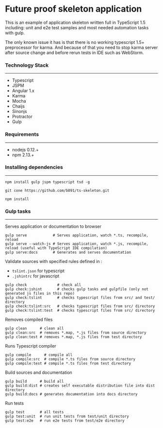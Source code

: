 # Future proof skeleton application 

This is an example of application skeleton written full in TypeScript 1.5 including: 
unit and e2e test samples and most needed automation tasks with gulp.

The only known issue it has is that there is no working typescript 1.5+ preprocessor for karma. And because of that you need to stop karma server after source change and before rerun tests in IDE such as WebStorm. 

### Technology Stack
-------
* Typescript 
* JSPM 
* Angular 1.x
* Karma 
* Mocha 
* Chaijs 
* Sinonjs
* Protractor
* Gulp 

### Requirements
-------
* nodejs 0.12.+
* npm 2.13.+

### Installing dependencies
-------
```
npm install gulp jspm typescript tsd -g
```

```
git cone https://github.com/b091/ts-skeleton.git
```

```
npm install
```

### Gulp tasks
-------
Serves application or documentation to browser

```
gulp serve            # Serves application, watch *.ts, recompile, reload
gulp serve --watch-js # Serves application, watch *.js, recompile, reload (useful with TypeScript IDE compilation)
gulp serve:docs       # Generates and serves documentation
```

Validate sources with specified rules defined in : 
* `tslint.json` for typescript
* `.jshintrc` for javascript


```
gulp check              # check all
gulp check:jshint       # checks gulp tasks and gulpfile (only not generated js files in this repo)
gulp check:tslint       # checks typescript files from src/ and test/ directory
gulp check:tslint:src   # checks typescript files from src/ directory
gulp check:tslint:test  # checks typescript files from src/ directory
```

Removes compiled files

```
gulp clean      # clean all
gulp clean:src  # removes *.map, *.js files from source directory 
gulp clean:test # removes *.map, *.js files from test directory
```

Runs Typescript compiler

```
gulp compile      # compile all
gulp compile:src  # compile *.ts files from source directory
gulp compile:test # compile *.ts files from test directory
```

Build sources and documentation

```
gulp build      # build all
gulp build:dist # creates self executable distribution file into dist directory
gulp build:docs # generates documentation into docs directory
```

Run tests

```
gulp test       # all tests
gulp test:unit  # run unit tests from test/unit directory
gulp test:e2e   # run e2e tests from test/e2e directory
```
